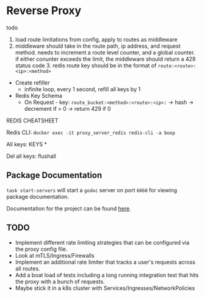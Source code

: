 # Reverse Proxy

todo

1. load route limitations from config, apply to routes as middleware
2. middleware should take in the route path, ip address, and request method. needs to increment a route level counter, and a global counter. if either conunter exceeds the limit, the middleware should return a 429 status code
   3. redis route key should be in the format of `route:<route>:<ip>:<method>`


- Create refiller
  - infinite loop, every 1 second, refill all keys by 1
- Redis Key Schema
  - On Request - key: `route_bucket:<method>:<route>:<ip>:` -> hash -> decrement if > 0 -> return 429 if 0



REDIS CHEATSHEET

Redis CLI: `docker exec -it proxy_server_redis redis-cli -a boop`

All keys: KEYS *

Del all keys: flushall


## Package Documentation

`task start-servers` will start a `godoc` server on port `6060` for viewing package documentation.

Documentation for the project can be found [here](http://localhost:6060/pkg/github.com/itsindigo/reverse-proxy/?m=all).


## TODO 

- Implement different rate limiting strategies that can be configured via the proxy config file.
- Look at mTLS/Ingress/Firewalls
- Implement an additional rate limiter that tracks a user's requests across all routes.
- Add a boat load of tests including a long running integration test that hits the proxy with a bunch of requests.
- Maybe stick it in a k8s cluster with Services/Ingresses/NetworkPolicies
